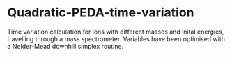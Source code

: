 # Quadratic-PEDA-time-variation
Time variation calculation for ions with different masses and inital energies, travelling through a mass spectrometer. Variables have been optimised with a Nelder-Mead downhill simplex routine. 
